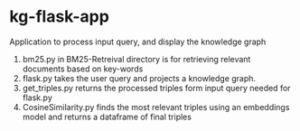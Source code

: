 # kg-flask-app
Application to process input query, and display the knowledge graph

1. bm25.py in BM25-Retreival directory is for retrieving relevant documents based on key-words 
2. flask.py takes the user query and projects a knowledge graph. 
3. get_triples.py returns the processed triples form input query needed for flask.py
4. CosineSimilarity.py finds the most relevant triples using an embeddings model and returns a dataframe of final triples 
